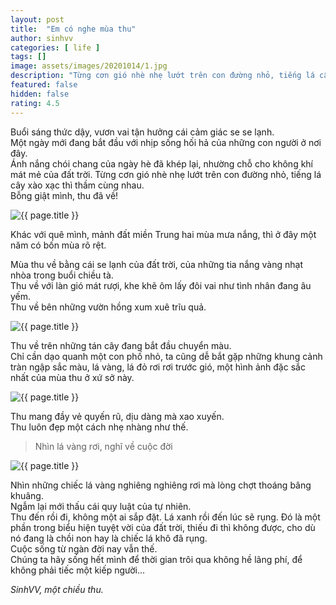 ```yaml
---
layout: post
title:  "Em có nghe mùa thu"
author: sinhvv
categories: [ life ]
tags: []
image: assets/images/20201014/1.jpg
description: "Từng cơn gió nhè nhẹ lướt trên con đường nhỏ, tiếng lá cây xào xạc thì thầm cùng nhau. Giật mình nhận ra, thu đã về!"
featured: false
hidden: false
rating: 4.5
---
```

Buổi sáng thức dậy, vươn vai tận hưởng cái cảm giác se se lạnh.<br/>
Một ngày mới đang bắt đầu với nhịp sống hối hả của những con người ở nơi đây.<br/>
Ánh nắng chói chang của ngày hè đã khép lại, nhường chỗ cho không khí mát mẻ của đất trời.
Từng cơn gió nhè nhẹ lướt trên con đường nhỏ, tiếng lá cây xào xạc thì thầm cùng nhau.<br/>
Bỗng giật mình, thu đã về!

<img class="featured-image img-fluid" src="{{ site.baseurl }}/assets/images/20201014/2.jpg" alt="{{ page.title }}">

Khác với quê mình, mảnh đất miền Trung hai mùa mưa nắng, thì ở đây một năm có bốn mùa rõ rệt.<br/>

Mùa thu về bằng cái se lạnh của đất trời, của những tia nắng vàng nhạt nhòa trong buổi chiều tà.<br/>
Thu về với làn gió mát rượi, khe khẽ ôm lấy đôi vai như tình nhân đang âu yếm.<br/>
Thu về bên những vườn hồng xum xuê trĩu quả.

<img class="featured-image img-fluid" src="{{ site.baseurl }}/assets/images/20201014/3.jpg" alt="{{ page.title }}">

Thu về trên những tán cây đang bắt đầu chuyển màu. <br/>
Chỉ cần dạo quanh một con phố nhỏ, ta cũng dễ bắt gặp những khung cảnh tràn ngập sắc màu, lá vàng, lá đỏ rơi rơi trước gió, một hình ảnh đặc sắc nhất của mùa thu ở xứ sở này.<br/>

<img class="featured-image img-fluid" src="{{ site.baseurl }}/assets/images/20201014/4.jpg" alt="{{ page.title }}">

Thu mang đầy vẻ quyến rũ, dịu dàng mà xao xuyến.<br/>
Thu luôn đẹp một cách nhẹ nhàng như thế.

> Nhìn lá vàng rơi, nghĩ về cuộc đời

<img class="featured-image img-fluid" src="{{ site.baseurl }}/assets/images/20201014/5.jpg" alt="{{ page.title }}">

Nhìn những chiếc lá vàng nghiêng nghiêng rơi mà lòng chợt thoáng bâng khuâng.<br/>
Ngẫm lại mới thấu cái quy luật của tự nhiên.<br/>
Thu đến rồi đi, không một ai sắp đặt.
Lá xanh rồi đến lúc sẽ rụng.
Đó là một phần trong biểu hiện tuyệt vời của đất trời, thiếu đi thì không được, cho dù nó đang là chồi non hay là chiếc lá khô đã rụng.<br/>
Cuộc sống từ ngàn đời nay vẫn thế.<br/>
Chúng ta hãy sống hết mình để thời gian trôi qua không hề lãng phí, để không phải tiếc một kiếp người...<br/>

<i>SinhVV, một chiều thu.</i>
